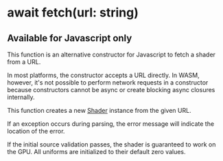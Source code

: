 # await fetch(url: string)

## Available for Javascript only

This function is an alternative constructor for Javascript to fetch a shader from a URL.

In most platforms, the constructor accepts a URL directly. In WASM, however, it's not possible to perform network requests in a constructor because constructors cannot be async or create blocking async closures internally.

This function creates a new [Shader](https://fragmentcolor.org/api/core/shader) instance from the given URL.

If an exception occurs during parsing, the error message will indicate the location of the error.

If the initial source validation passes, the shader is guaranteed to work on the GPU. All uniforms are initialized to their default zero values.
